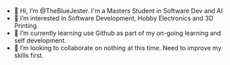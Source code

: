 - 👋 Hi, I’m @TheBlueJester. I'm a Masters Student in Software Dev and AI
- 👀 I’m interested in Software Development, Hobby Electronics and 3D Printing
- 🌱 I’m currently learning use Github as part of my on-going learning and self development.
- 💞️ I’m looking to collaborate on nothing at this time. Need to improve my skills first.

<!---
TheBlueJester/TheBlueJester is a ✨ special ✨ repository because its `README.md` (this file) appears on your GitHub profile.
You can click the Preview link to take a look at your changes.
--->

